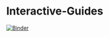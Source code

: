 # Interactive-Guides

[![Binder](https://mybinder.org/badge_logo.svg)](https://mybinder.org/v2/gh/UNCW-Randall-Library/my-first-binder/main?labpath=Welcome%20to%20R%20(4).ipynb)
